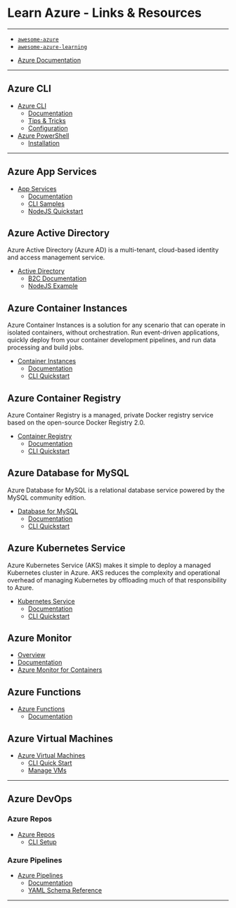 # Learn Azure - Links & Resources

---

* [`awesome-azure`](https://github.com/kristofferandreasen/awesome-azure)
* [`awesome-azure-learning`](https://github.com/ddneves/awesome-azure-learning)

[](.)

* [Azure Documentation](https://docs.microsoft.com/en-us/azure/?product=featured)

---

## Azure CLI

* [Azure CLI](https://docs.microsoft.com/en-us/cli/azure/?view=azure-cli-latest)
  * [Documentation](https://github.com/MicrosoftDocs/azure-docs-cli)
  * [Tips & Tricks](https://docs.microsoft.com/en-us/cli/azure/use-cli-effectively)
  * [Configuration](https://samcogan.com/improving-the-terminal-experience-for-working-with-azure/)
* [Azure PowerShell](https://docs.microsoft.com/en-us/powershell/azure/)
  * [Installation](https://docs.microsoft.com/en-us/powershell/azure/install-az-ps)

---

## Azure App Services

* [App Services](https://docs.microsoft.com/en-us/azure/app-service/overview)
  * [Documentation](https://docs.microsoft.com/en-us/azure/app-service/)
  * [CLI Samples](https://docs.microsoft.com/en-us/azure/app-service/samples-cli)
  * [NodeJS Quickstart](https://docs.microsoft.com/en-us/azure/app-service/quickstart-nodejs?pivots=platform-windows)

## Azure Active Directory

Azure Active Directory (Azure AD) is a multi-tenant, cloud-based identity and access management service.

* [Active Directory](https://docs.microsoft.com/en-us/azure/active-directory/)
  * [B2C Documentation](https://docs.microsoft.com/en-us/azure/active-directory-b2c/)
  * [NodeJS Example](https://github.com/Azure-Samples/active-directory-b2c-javascript-nodejs-webapi)

## Azure Container Instances

Azure Container Instances is a solution for any scenario that can operate in isolated containers, without orchestration. Run event-driven applications, quickly deploy from your container development pipelines, and run data processing and build jobs.

* [Container Instances](https://docs.microsoft.com/en-us/azure/container-instances/container-instances-overview)
  * [Documentation](https://docs.microsoft.com/en-us/azure/container-instances/)
  * [CLI Quickstart](https://docs.microsoft.com/en-us/azure/container-instances/container-instances-quickstart)

## Azure Container Registry

Azure Container Registry is a managed, private Docker registry service based on the open-source Docker Registry 2.0.

* [Container Registry](https://docs.microsoft.com/en-us/azure/container-registry/container-registry-intro)
  * [Documentation](https://docs.microsoft.com/en-us/azure/container-registry/)
  * [CLI Quickstart](https://docs.microsoft.com/en-us/azure/container-registry/container-registry-get-started-azure-cli)

## Azure Database for MySQL

Azure Database for MySQL is a relational database service powered by the MySQL community edition.

* [Database for MySQL](https://docs.microsoft.com/en-us/azure/mysql/overview)
  * [Documentation](https://docs.microsoft.com/en-us/azure/mysql/)
  * [CLI Quickstart](https://docs.microsoft.com/en-us/azure/mysql/quickstart-create-mysql-server-database-using-azure-cli)

## Azure Kubernetes Service

Azure Kubernetes Service (AKS) makes it simple to deploy a managed Kubernetes cluster in Azure. AKS reduces the complexity and operational overhead of managing Kubernetes by offloading much of that responsibility to Azure.

* [Kubernetes Service](https://docs.microsoft.com/en-us/azure/aks/intro-kubernetes)
  * [Documentation](https://docs.microsoft.com/en-us/azure/aks/)
  * [CLI Quickstart](https://docs.microsoft.com/en-us/azure/aks/kubernetes-walkthrough)

## Azure Monitor

* [Overview](https://docs.microsoft.com/en-us/azure/azure-monitor/overview)
* [Documentation](https://docs.microsoft.com/en-us/azure/azure-monitor/)
* [Azure Monitor for Containers](https://docs.microsoft.com/en-us/azure/azure-monitor/insights/container-insights-overview)

## Azure Functions

* [Azure Functions](https://docs.microsoft.com/en-us/azure/azure-functions/functions-overview)
  * [Documentation](https://docs.microsoft.com/en-us/azure/azure-functions/)

## Azure Virtual Machines

* [Azure Virtual Machines](https://docs.microsoft.com/en-us/azure/virtual-machines/)
  * [CLI Quick Start](https://docs.microsoft.com/en-us/azure/virtual-machines/linux/quick-create-cli)
  * [Manage VMs](https://docs.microsoft.com/en-us/azure/virtual-machines/linux/tutorial-manage-vm)

---

## Azure DevOps

### Azure Repos

* [Azure Repos](https://docs.microsoft.com/en-us/azure/devops/repos)
  * [CLI Setup](https://docs.microsoft.com/en-us/azure/devops/repos/git/share-your-code-in-git-cmdline)

### Azure Pipelines

* [Azure Pipelines](https://docs.microsoft.com/en-us/azure/devops/pipelines/get-started/what-is-azure-pipelines)
  * [Documentation](https://docs.microsoft.com/en-us/azure/devops/pipelines)
  * [YAML Schema Reference](https://docs.microsoft.com/en-us/azure/devops/pipelines/yaml-schema)

---
